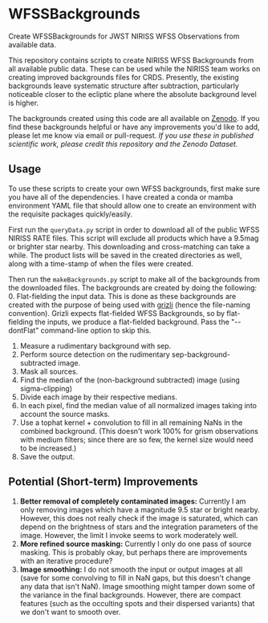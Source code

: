 # WFSSBackgrounds
Create WFSSBackgrounds for JWST NIRISS WFSS Observations from available data. 

This repository contains scripts to create NIRISS WFSS Backgrounds from all available public data. These can be used while the NIRISS team works on creating improved backgrounds files for CRDS. Presently, the existing backgrounds leave systematic structure after subtraction, particularly noticeable closer to the ecliptic plane where the absolute background level is higher. 

The backgrounds created using this code are all available on [Zenodo](). If you find these backgrounds helpful or have any improvements you'd like to add, please let me know via email or pull-request. *If you use these in published scientific work, please credit this repository and the Zenodo Dataset.* 

## Usage

To use these scripts to create your own WFSS backgrounds, first make sure you have all of the dependencies. I have created a conda or mamba environment YAML file that should allow one to create an environment with the requisite packages quickly/easily.

First run the ```queryData.py``` script in order to download all of the public WFSS NIRISS RATE files. This script will exclude all products which have a 9.5mag or brighter star nearby. This downloading and cross-matching can take a while. The product lists will be saved in the created directories as well, along with a time-stamp of when the files were created. 

Then run the ```makeBackgrounds.py``` script to make all of the backgrounds from the downloaded files. The backgrounds are created by doing the following:
0. Flat-fielding the input data. This is done as these backgrounds are created with the purpose of being used with [grizli](https://github.com/gbrammer/grizli/) (hence the file-naming convention). Grizli expects flat-fielded WFSS Backgrounds, so by flat-fielding the inputs, we produce a flat-fielded background. Pass the "--dontFlat" command-line option to skip this. 
1. Measure a rudimentary background with sep. 
2. Perform source detection on the rudimentary sep-background-subtracted image. 
3. Mask all sources. 
4. Find the median of the (non-background subtracted) image (using sigma-clipping)
5. Divide each image by their respective medians. 
6. In each pixel, find the median value of all normalized images taking into account the source masks. 
7. Use a tophat kernel + convolution to fill in all remaining NaNs in the combined background. (This doesn't work 100% for grism observations with medium filters; since there are so few, the kernel size would need to be increased.)
8. Save the output. 

## Potential (Short-term) Improvements
1. **Better removal of completely contaminated images:** Currently I am only removing images which have a magnitude 9.5 star or bright nearby. However, this does not really check if the image is saturated, which can depend on the brightness of stars and the integration parameters of the image. However, the limit I invoke seems to work moderately well. 
2. **More refined source masking:** Currently I only do one pass of source masking. This is probably okay, but perhaps there are improvements with an iterative procedure? 
2. **Image smoothing:** I do not smooth the input or output images at all (save for some convolving to fill in NaN gaps, but this doesn't change any data that isn't NaN). Image smoothing might tamper down some of the variance in the final backgrounds. However, there are compact features (such as the occulting spots and their dispersed variants) that we don't want to smooth over.
